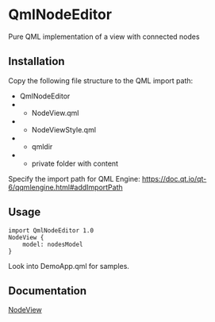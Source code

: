 # QmlNodeEditor
Pure QML implementation of a view with connected nodes

## Installation
Copy the following file structure to the QML import path:
* QmlNodeEditor
* * NodeView.qml
* * NodeViewStyle.qml
* * qmldir
* * private folder with content

Specify the import path for QML Engine: https://doc.qt.io/qt-6/qqmlengine.html#addImportPath

## Usage
```
import QmlNodeEditor 1.0
NodeView {
    model: nodesModel
}
```
Look into DemoApp.qml for samples.

## Documentation
[NodeView](https://antroids.github.io/QmlNodeEditor/html/db/da9/class_node_view.html)